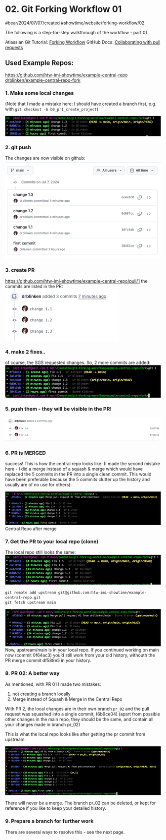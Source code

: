 # 02. Git Forking Workflow 01
#bear/2024/07/07/created
#showtime/website/forking-workflow/02

The following is a step-for-step walkthrough of the workflow - part 01.

Atlassian Git Tutorial: [Forking Workflow](https://www.atlassian.com/git/tutorials/comparing-workflows/forking-workflow)
GitHub Docs: [Collaborating with pull requests](https://docs.github.com/en/pull-requests/collaborating-with-pull-requests)

## Used Example Repos:
https://github.com/htw-imi-showtime/example-central-repo
[drblinken/example-central-repo-fork](https://github.com/drblinken/example-central-repo-fork)

### 1. Make some local changes
(Note that I made a mistake here: I should have created a branch first, e.g. with `git checkout -b b0_pr1_create_project`)

![](./forking-workflow-02/image.png)
### 2. git push
The changes are now visible on github:
![](./forking-workflow-02/image_2.png)

### 3. create PR
https://github.com/htw-imi-showtime/example-central-repo/pull/1
the commits are listed in the PR:
![](./forking-workflow-02/image_3.png)

### 4. make 2 fixes..
of course, the SGS requested changes. So, 2 more commits are added:
![](./forking-workflow-02/image_4.png)
### 5. push them - they will be visible in the PR!
![](./forking-workflow-02/image_5.png)
### 6. PR is MERGED
success! This is how the central repo looks like:
(I made the second mistake here - I did a merge instead of a squash & merge which would have replaced the 5 commits in the PR into a single clean commit. This would have been preferable because the 5 commits clutter up the history and usually are of no use for others):

![central repo after merge](./forking-workflow-02/image_6.png)
Central Repo after merge

### 7. Get the PR to your local repo (clone)

The local repo still looks the same:
![](./forking-workflow-02/image_7.png)

```
git remote add upstream git@github.com:htw-imi-showtime/example-central-repo.git
git fetch upstream main
```

![](./forking-workflow-02/image_8.png)
Now, upstream/main is in your local repo. If you continued working on main now (commit 0f64ac3) you’d still work from your old history, withouth the PR merge commit df588e5 in your history.

### 8. PR 02: A better way

As mentioned, with PR 01 I made two mistakes:

1. not creating a branch locally
2. Merge instead of Squash & Merge in the Central Repo

With PR 2, the local changes are in their own branch `pr_02`
and the pull request was squashed into a single commit, 
(6b9ce04) (apart from possible other changes in the main repo,
they should be the same, and contain all your changes made in branch pr_02)

This is what the local repo looks like after getting the pr commit from upstream:

![](./forking-workflow-02/image_14.png)

There will never be a merge. The branch pr_02 can be deleted, or 
kept for reference if you like to keep your detailed history.

### 9. Prepare a branch for further work

There are several ways to resolve this - see the next page.


